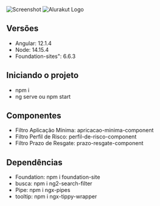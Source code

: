 ![Screenshot](https://i.ibb.co/zX3nFvQ/print-tela.png)
![Alurakut Logo](https://i.ibb.co/g9MxDK8/alurakut-logo.png)

## Versões

* Angular: 12.1.4
* Node: 14.15.4
* Foundation-sites": 6.6.3

## Iniciando o projeto 

* npm i
* ng serve ou npm start

## Componentes

* Filtro Aplicação Mínima: apricacao-minima-component
* Filtro Perfil de Risco:  perfil-de-risco-component
* Filtro Prazo de Resgate: prazo-resgate-component

## Dependências

* Foundation: npm i foundation-site
* busca:      npm i ng2-search-filter
* Pipe:       npm i ngx-pipes
* tooltip:    npm i ngx-tippy-wrapper



